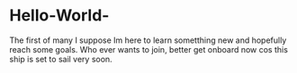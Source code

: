 # Hello-World-
The first of many I suppose
Im here to learn sometthing new and hopefully reach some goals. Who ever wants to join, better get onboard now cos this ship is set to sail very soon.
